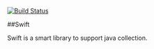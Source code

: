 [![Build Status](https://travis-ci.org/agiledon/swift.png?branch=master)](https://travis-ci.org/agiledon/swift)

##Swift

Swift is a smart library to support java collection.